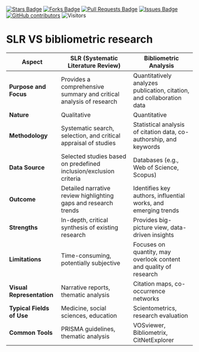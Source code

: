 <a href="https://github.com/drshahizan/research-design/stargazers"><img src="https://img.shields.io/github/stars/drshahizan/research-design" alt="Stars Badge"/></a>
<a href="https://github.com/drshahizan/research-design/network/members"><img src="https://img.shields.io/github/forks/drshahizan/research-design" alt="Forks Badge"/></a>
<a href="https://github.com/drshahizan/research-design/pulls"><img src="https://img.shields.io/github/issues-pr/drshahizan/research-design" alt="Pull Requests Badge"/></a>
<a href="https://github.com/drshahizan/research-design"><img src="https://img.shields.io/github/issues/drshahizan/research-design" alt="Issues Badge"/></a>
<a href="https://github.com/drshahizan/research-design/graphs/contributors"><img alt="GitHub contributors" src="https://img.shields.io/github/contributors/drshahizan/research-design?color=2b9348"></a>
![Visitors](https://api.visitorbadge.io/api/visitors?path=https%3A%2F%2Fgithub.com%2Fdrshahizan%2BDM&labelColor=%23d9e3f0&countColor=%23697689&style=flat)

# SLR VS bibliometric research

| **Aspect**                 | **SLR (Systematic Literature Review)**                              | **Bibliometric Analysis**                                             |
|----------------------------|---------------------------------------------------------------------|----------------------------------------------------------------------|
| **Purpose and Focus**       | Provides a comprehensive summary and critical analysis of research  | Quantitatively analyzes publication, citation, and collaboration data |
| **Nature**                  | Qualitative                                                        | Quantitative                                                         |
| **Methodology**             | Systematic search, selection, and critical appraisal of studies     | Statistical analysis of citation data, co-authorship, and keywords    |
| **Data Source**             | Selected studies based on predefined inclusion/exclusion criteria   | Databases (e.g., Web of Science, Scopus)                             |
| **Outcome**                 | Detailed narrative review highlighting gaps and research trends     | Identifies key authors, influential works, and emerging trends        |
| **Strengths**               | In-depth, critical synthesis of existing research                   | Provides big-picture view, data-driven insights                       |
| **Limitations**             | Time-consuming, potentially subjective                             | Focuses on quantity, may overlook content and quality of research     |
| **Visual Representation**   | Narrative reports, thematic analysis                               | Citation maps, co-occurrence networks                                 |
| **Typical Fields of Use**   | Medicine, social sciences, education                                | Scientometrics, research evaluation                                  |
| **Common Tools**            | PRISMA guidelines, thematic analysis                               | VOSviewer, Bibliometrix, CitNetExplorer                              |

